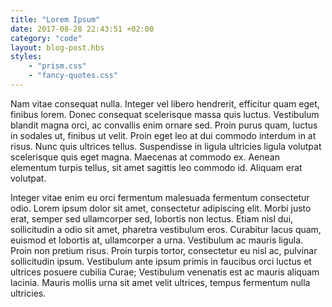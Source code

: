 ```yaml
---
title: "Lorem Ipsum"
date: 2017-08-28 22:43:51 +02:00
category: "code"
layout: blog-post.hbs
styles:
    - "prism.css"
    - "fancy-quotes.css"
---
```


Nam vitae consequat nulla. Integer vel libero hendrerit, efficitur quam eget, finibus lorem. Donec consequat scelerisque massa quis luctus. Vestibulum blandit magna orci, ac convallis enim ornare sed. Proin purus quam, luctus in sodales ut, finibus ut velit. Proin eget leo at dui commodo interdum in at risus. Nunc quis ultrices tellus. Suspendisse in ligula ultricies ligula volutpat scelerisque quis eget magna. Maecenas at commodo ex. Aenean elementum turpis tellus, sit amet sagittis leo commodo id. Aliquam erat volutpat.

Integer vitae enim eu orci fermentum malesuada fermentum consectetur odio. Lorem ipsum dolor sit amet, consectetur adipiscing elit. Morbi justo erat, semper sed ullamcorper sed, lobortis non lectus. Etiam nisl dui, sollicitudin a odio sit amet, pharetra vestibulum eros. Curabitur lacus quam, euismod et lobortis at, ullamcorper a urna. Vestibulum ac mauris ligula. Proin non pretium risus. Proin turpis tortor, consectetur eu nisl ac, pulvinar sollicitudin ipsum. Vestibulum ante ipsum primis in faucibus orci luctus et ultrices posuere cubilia Curae; Vestibulum venenatis est ac mauris aliquam lacinia. Mauris mollis urna sit amet velit ultrices, tempus fermentum nulla ultricies.
